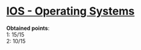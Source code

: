 # [IOS - Operating Systems](https://www.fit.vut.cz/study/course/12769/)
**Obtained points**:<br>
1: 15/15<br>
2: 10/15<br>
